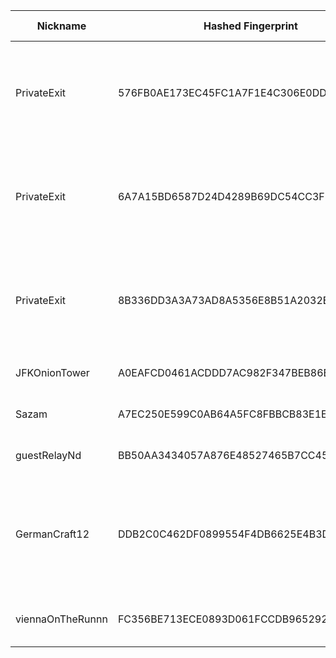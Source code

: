 | Nickname |  Hashed Fingerprint	| Or Addresses | Contact | Running | Flags | Last Seen | First Seen | Last Restarted | Advertised Bandwidth | Platform | Version | Version Status | Recommended Version | Verified hostnames | Exit policy |
|---|---|---|---|---|---|---|---|---|---|---|---|---|---|---|---|
|PrivateExit | 576FB0AE173EC45FC1A7F1E4C306E0DDFF71F6C4 | ["172.93.52.145:9001","[2602:ff16:1:1156::1]:9001"] | your-email@example.com | true | Exit, Running, V2Dir, Valid | 2025-10-15 06:00:00 | 2025-10-15 04:00:00 | 2025-10-15 03:01:33 | 0 | Tor 0.4.8.18 on Linux | 0.4.8.18 | recommended | true | N/A | ["reject 0.0.0.0/8:*","reject 169.254.0.0/16:*","reject 127.0.0.0/8:*","reject 192.168.0.0/16:*","reject 10.0.0.0/8:*","reject 172.16.0.0/12:*","reject 172.93.52.145:*","accept *:*"]|
|PrivateExit | 6A7A15BD6587D24D4289B69DC54CC3F823AB8EBA | ["104.225.221.195:9001","[2602:ff16:1:12ca::1]:9001"] | your-email@example.com | false | Exit, Running, V2Dir, Valid | 2025-10-15 05:00:00 | 2025-10-15 04:00:00 | 2025-10-15 03:01:35 | 0 | Tor 0.4.8.18 on Linux | 0.4.8.18 | recommended | true | N/A | ["reject 0.0.0.0/8:*","reject 169.254.0.0/16:*","reject 127.0.0.0/8:*","reject 192.168.0.0/16:*","reject 10.0.0.0/8:*","reject 172.16.0.0/12:*","reject 104.225.221.195:*","accept *:*"]|
|PrivateExit | 8B336DD3A3A73AD8A5356E8B51A2032E2DE74113 | ["104.225.223.97:9001","[2602:ff16:1:12a8::1]:9001"] | your-email@example.com | true | Exit, Running, V2Dir, Valid | 2025-10-15 06:00:00 | 2025-10-15 04:00:00 | 2025-10-15 03:01:31 | 0 | Tor 0.4.8.18 on Linux | 0.4.8.18 | recommended | true | N/A | ["reject 0.0.0.0/8:*","reject 169.254.0.0/16:*","reject 127.0.0.0/8:*","reject 192.168.0.0/16:*","reject 10.0.0.0/8:*","reject 172.16.0.0/12:*","reject 104.225.223.97:*","accept *:*"]|
|JFKOnionTower | A0EAFCD0461ACDDD7AC982F347BEB86BFCBD2A62 | ["162.120.71.95:443","[2a0a:8dc0:2060::a]:443"] | JOEBOES | true | Running, V2Dir, Valid | 2025-10-15 06:00:00 | 2025-10-15 04:00:00 | 2025-10-15 03:43:09 | 0 | Tor 0.4.8.19 on Linux | 0.4.8.19 | recommended | true | N/A | ["reject *:*"]|
|Sazam | A7EC250E599C0AB64A5FC8FBBCB83E1EABC7F4EA | ["91.98.34.161:9001","[2a01:4f8:c014:edbb::1]:9001"] | N/A | true | Running, V2Dir, Valid | 2025-10-15 06:00:00 | 2025-10-15 05:00:00 | 2025-10-15 04:07:05 | 0 | Tor 0.4.8.17 on Linux | 0.4.8.17 | recommended | true | N/A | ["reject *:*"]|
|guestRelayNd | BB50AA3434057A876E48527465B7CC45F4ECEB4B | ["69.67.172.232:443"] | guest@email.com | true | Running, V2Dir, Valid | 2025-10-15 06:00:00 | 2025-10-15 05:00:00 | 2025-10-15 04:44:44 | 0 | Tor 0.4.8.19 on Linux | 0.4.8.19 | recommended | true | N/A | ["reject *:*"]|
|GermanCraft12 | DDB2C0C462DF0899554F4DB6625E4B3D5E71268C | ["136.243.210.20:443"] | ContactInfo email:knight AT germancraft dot net url:germancraft.net proof:dns-rsa abuse:knight AT germancraft dot net pgp:4cf76925833e2e24 twitter:knightyyyy1 btc:1MTXtuSCCTf6J3TiUnk1ePwgaHt9h6uQaU Updateofflinemasterkey:y sandbox:y os:Debian aesni:y autoupdate:y confmgmt:Ansible ciissversion:2 trafficacct:unmetered ciissversion:2 | true | Running, V2Dir, Valid | 2025-10-15 06:00:00 | 2025-10-15 01:00:00 | 2025-10-14 23:52:07 | 0 | Tor 0.4.8.19 on Linux | 0.4.8.19 | recommended | true | ["static.20.210.243.136.clients.your-server.de"] | ["reject *:*"]|
|viennaOnTheRunnn | FC356BE713ECE0893D061FCCDB96529214C4DCE0 | ["81.169.186.16:29003","[2a01:238:429c:9600:40e6:e961:9cf7:31d1]:29003"] | Mi Gibtsdonet <nobody AT example dot com> | true | Fast, Running, V2Dir, Valid | 2025-10-15 06:00:00 | 2025-10-15 03:00:00 | 2025-10-15 02:30:25 | 26518528 | Tor 0.4.8.12 on Linux | 0.4.8.12 | recommended | true | ["h2920043.stratoserver.net"] | ["reject *:*"]|
